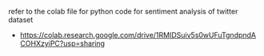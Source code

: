 refer to the colab file for python code for sentiment analysis of twitter dataset
- https://colab.research.google.com/drive/1RMIDSuiv5s0wUFuTgndpndACOHXzyiPC?usp=sharing
